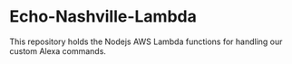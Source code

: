 # Echo-Nashville-Lambda
This repository holds the Nodejs AWS Lambda functions for handling our custom Alexa commands.
